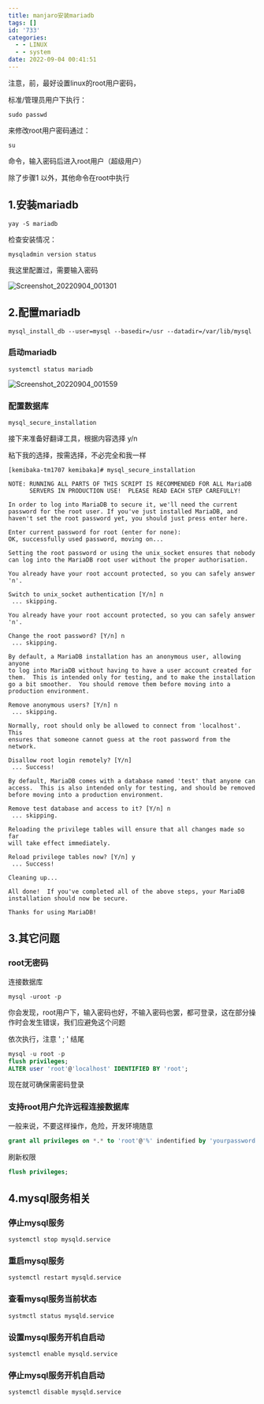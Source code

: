 ```yaml
---
title: manjaro安装mariadb
tags: []
id: '733'
categories:
  - - LINUX
  - - system
date: 2022-09-04 00:41:51
---
```


注意，前，最好设置linux的root用户密码，

标准/管理员用户下执行：

```shell
sudo passwd
```

来修改root用户密码通过：

```shell
su
```

命令，输入密码后进入root用户（超级用户）

除了步骤1 以外，其他命令在root中执行

## 1.安装mariadb

```shell
yay -S mariadb
```

检查安装情况：

```shell
mysqladmin version status 
```

我这里配置过，需要输入密码

![Screenshot_20220904_001301](https://kozakemi.oss-cn-beijing.aliyuncs.com/Screenshot_20220904_001301.png)

## 2.配置mariadb

```shell
mysql_install_db --user=mysql --basedir=/usr --datadir=/var/lib/mysql
```

### 启动mariadb

```shell
systemctl status mariadb
```

![Screenshot_20220904_001559](https://kozakemi.oss-cn-beijing.aliyuncs.com/Screenshot_20220904_001559.png)

### 配置数据库

```shell
mysql_secure_installation
```

接下来准备好翻译工具，根据内容选择 y/n

粘下我的选择，按需选择，不必完全和我一样

```shell
[kemibaka-tm1707 kemibaka]# mysql_secure_installation

NOTE: RUNNING ALL PARTS OF THIS SCRIPT IS RECOMMENDED FOR ALL MariaDB
      SERVERS IN PRODUCTION USE!  PLEASE READ EACH STEP CAREFULLY!

In order to log into MariaDB to secure it, we'll need the current
password for the root user. If you've just installed MariaDB, and
haven't set the root password yet, you should just press enter here.

Enter current password for root (enter for none): 
OK, successfully used password, moving on...

Setting the root password or using the unix_socket ensures that nobody
can log into the MariaDB root user without the proper authorisation.

You already have your root account protected, so you can safely answer 'n'.

Switch to unix_socket authentication [Y/n] n
 ... skipping.

You already have your root account protected, so you can safely answer 'n'.

Change the root password? [Y/n] n
 ... skipping.

By default, a MariaDB installation has an anonymous user, allowing anyone
to log into MariaDB without having to have a user account created for
them.  This is intended only for testing, and to make the installation
go a bit smoother.  You should remove them before moving into a
production environment.

Remove anonymous users? [Y/n] n
 ... skipping.

Normally, root should only be allowed to connect from 'localhost'.  This
ensures that someone cannot guess at the root password from the network.

Disallow root login remotely? [Y/n] 
 ... Success!

By default, MariaDB comes with a database named 'test' that anyone can
access.  This is also intended only for testing, and should be removed
before moving into a production environment.

Remove test database and access to it? [Y/n] n
 ... skipping.

Reloading the privilege tables will ensure that all changes made so far
will take effect immediately.

Reload privilege tables now? [Y/n] y
 ... Success!

Cleaning up...

All done!  If you've completed all of the above steps, your MariaDB
installation should now be secure.

Thanks for using MariaDB!
```

## 3.其它问题

### root无密码

连接数据库

```shell
mysql -uroot -p
```

你会发现，root用户下，输入密码也好，不输入密码也罢，都可登录，这在部分操作时会发生错误，我们应避免这个问题

依次执行，注意 ' ; ' 结尾

```sql
mysql -u root -p
flush privileges;
ALTER user 'root'@'localhost' IDENTIFIED BY 'root';
```

现在就可确保需密码登录

### 支持root用户允许远程连接数据库

一般来说，不要这样操作，危险，开发环境随意

```sql
grant all privileges on *.* to 'root'@'%' indentified by 'yourpassword' with grant option;
```

刷新权限

```sql
flush privileges;
```

## 4.mysql服务相关

### 停止mysql服务

```shell
systemctl stop mysqld.service  
```

### 重启mysql服务

```shell
systemctl restart mysqld.service  
```

### 查看mysql服务当前状态

```shell
systmctl status mysqld.service
```

### 设置mysql服务开机自启动

```shell
systemctl enable mysqld.service  
```

### 停止mysql服务开机自启动

```shell
systemctl disable mysqld.service 
```
